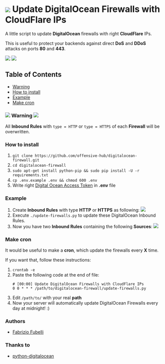 # ![](https://cloud.digitalocean.com/favicon.png) Update DigitalOcean Firewalls with CloudFlare IPs

A little script to update **DigitalOcean** firewalls with right **CloudFlare** IPs.

This is useful to protect your backends against direct **DoS** and **DDoS** attacks on ports **80** and **443**.

![](https://upload.wikimedia.org/wikipedia/commons/thumb/f/ff/DigitalOcean_logo.svg/150px-DigitalOcean_logo.svg.png)
![](https://upload.wikimedia.org/wikipedia/en/6/65/Cloudflare_logo.png)

## Table of Contents

- [Warning](#-warning-)
- [How to install](#how-to-install)
- [Example](#example)
- [Make cron](#make-cron)

### ![](https://raw.githubusercontent.com/offensive-hub/digitalocean-firewall/master/resources/danger_icon.png?v=1) Warning ![](https://raw.githubusercontent.com/offensive-hub/digitalocean-firewall/master/resources/danger_icon.png?v=1)

All **Inbound Rules** with `type = HTTP` or `type = HTTPS` of each **Firewall**  will be overwritten.


### How to install

 1) `git clone https://github.com/offensive-hub/digitalocean-firewall.git`
 2) `cd digitalocean-firewall`
 3) `sudo apt-get install python-pip && sudo pip install -U -r requirements.txt`
 4) `cp .env.example .env && chmod 600 .env`
 5) Write right [Digital Ocean Access Token](https://www.digitalocean.com/docs/apis-clis/api/create-personal-access-token/) in **.env** file

### Example

 1) Create **Inbound Rules** with type **HTTP** or **HTTPS** as following:
    ![](https://raw.githubusercontent.com/offensive-hub/digitalocean-firewall/master/resources/cloudflare_ips_empty.jpg)
 2) Execute `./update-firewalls.py` to update these DigitalOcean Inbound Rules.
 3) Now you have two **Inbound Rules** containing the following **Sources**:
    ![](https://raw.githubusercontent.com/offensive-hub/digitalocean-firewall/master/resources/cloudflare_ips_done.jpg)

### Make cron

It would be useful to make a **cron**, which update the firewalls every **X** time.

If you want that, follow these instructions:

 1) `crontab -e`
 2) Paste the following code at the end of file:
    ```
    # [00:00] Update DigitalOcean Firewalls with CloudFlare IPs
    0 0 * * * /path/to/digitalocean-firewall/update-firewalls.py
    ```
 3) Edit `/path/to/` with your real **path**
 4) Now your server will automatically update DigitalOcean Firewalls every day at midnight! :)


### Authors

* [Fabrizio Fubelli](https://fabrizio.fubelli.org)

### Thanks to

* [python-digitalocean](https://github.com/koalalorenzo/python-digitalocean)
